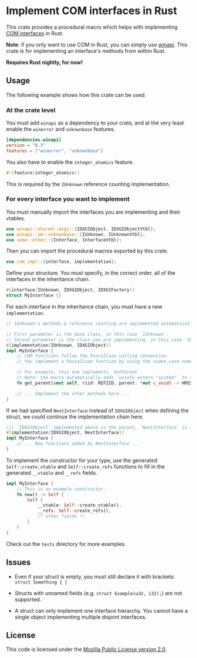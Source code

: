 # Implement COM interfaces in Rust

This crate provides a procedural macro which helps with implementing
[COM interfaces](https://en.wikipedia.org/wiki/Component_Object_Model) in Rust.

**Note**: if you only want to use COM in Rust,
you can simply use [winapi](https://github.com/retep998/winapi-rs).
This crate is for implementing an interface's methods from within Rust.

**Requires Rust nightly, for now!**

## Usage

The following example shows how this crate can be used.

### At the crate level

You must add `winapi` as a dependency to your crate, and at the very least enable the `winerror` and `unknwnbase` features.

```toml
[dependencies.winapi]
version = "0.3"
features = ["winerror", "unknwnbase"]
```

You also have to enable the `integer_atomics` feature.

```rust
#![feature(integer_atomics)]
```

This is required by the `IUnknown` reference counting implementation.

### For every interface you want to implement

You must manually import the interfaces you are implementing and their vtables.

```rust
use winapi::shared::dxgi::{IDXGIObject, IDXGIObjectVtbl};
use winapi::um::unknwnbase::{IUnknown, IUnknownVtbl};
use some::other::{Interface, InterfaceVtbl};
```

Then you can import the procedural macros exported by this crate.

```rust
use com_impl::{interface, implementation};
```

Define your structure.
You must specify, in the correct order, all of the interfaces in the inheritance chain.

```rust
#[interface(IUnknown, IDXGIObject, IDXGIFactory)]
struct MyInterface {}
```

For each interface in the inheritance chain, you must have a new `implementation`.

```rust
// IUnknown's methods & reference counting are implemented automatically.

// First parameter is the base class, in this case `IUnknown`.
// Second parameter is the class you are implementing, in this case `IDXGIObject`.
#[implementation(IUnknown, IDXGIObject)]
impl MyInterface {
    // COM functions follow the PascalCase calling convention.
    // You implement a PascalCase function by using the snake_case name.

    // For example, this one implements `GetParent`.
    // Note: the macro automatically adds `unsafe extern "system"` to the function definition.
    fn get_parent(&mut self, riid: REFIID, parent: *mut c_void) -> HRESULT { /* ... */ }

    // ... Implement the other methods here ...
}
```

If we had specified `NextInterface` instead of `IDXGIObject` when defining the struct, we could continue the implementation chain here.

```rust
/// `IDXGIObject` implemented above is the parent, `NextInterface` is implemented here.
#[implementation(IDXGIObject, NextInterface)]
impl MyInterface {
    // ... New functions added by NextInterface ...
}
```

To implement the constructor for your type, use the generated `Self::create_vtable` and `Self::create_refs` functions
to fill in the generated `__vtable` and `__refs` fields.

```rust
impl MyInterface {
    // This is an example constructor.
    fn new() -> Self {
        Self {
            __vtable: Self::create_vtable(),
            __refs: Self::create_refs(),
            /* other fields */
        }
    }
}
```

Check out the `tests` directory for more examples.

## Issues

- Even if your struct is empty, you must still declare it with brackets: `struct Something { }`

- Structs with unnamed fields (e.g. `struct Example(u32, i32);`) are not supported.

- A struct can only implement one interface hierarchy.
  You cannot have a single object implementing multiple disjoint interfaces.

## License

This code is licensed under the [Mozilla Public License version 2.0](https://www.mozilla.org/en-US/MPL/2.0/).
